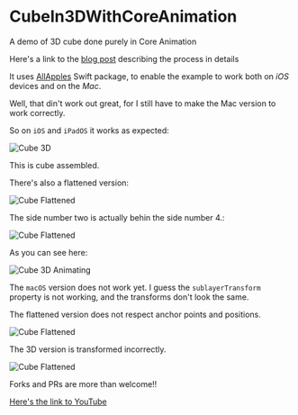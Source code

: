 # CubeIn3DWithCoreAnimation

A demo of 3D cube done purely in Core Animation

Here's a link to the [blog post](https://aleahim.com/core-animation-layers-forming-a-3d-cube/) describing the process in details

It uses  [AllApples](https://github.com/mihaelamj/allapples) Swift package, to enable the example to work both on *iOS* devices and on the *Mac*.

Well, that din't work out great, for I still have to make the Mac version to work correctly.

So on `iOS` and `iPadOS` it works as expected:

![Cube 3D](../main/Cube3DCA/DemoImages/cube_iOS_3D_.png)

This is cube assembled.

There's also a flattened version:

![Cube Flattened](../main/Cube3DCA/DemoImages/cube_iOS_flat_1.png)

The side number two is actually behin the side number 4.:

![Cube Flattened](../main/Cube3DCA/DemoImages/cube_iOS_flat_2.png)

As you can see here:

![Cube 3D Animating](../main/Cube3DCA/DemoImages/CoreAnimation_3D_Cube.gif)

The `macOS` version does not work yet.
I guess the `sublayerTransform` property is not working, and the transforms don't look the same.

The flattened version does not respect anchor points and positions.

![Cube Flattened](../main/Cube3DCA/DemoImages/cube_macOS_flat_messed_up.png)

The 3D version is transformed incorrectly.

![Cube Flattened](../main/Cube3DCA/DemoImages/cube_macOS_3D_messed_up.png)

Forks and PRs are more than welcome!!

[Here's the link to YouTube]( https://www.youtube.com/watch?v=exIGbi36_bk)
